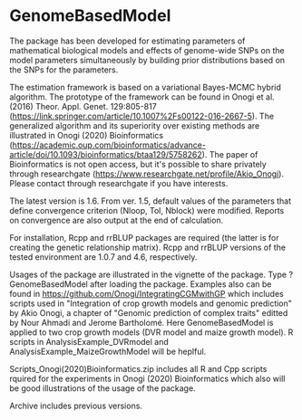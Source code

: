 # GenomeBasedModel
The package has been developed for estimating parameters of mathematical biological models and effects of genome-wide SNPs on the model parameters simultaneously by building prior distributions based on the SNPs for the parameters.

The estimation framework is based on a variational Bayes-MCMC hybrid algorithm. The prototype of the framework can be found in Onogi et al. (2016) Theor. Appl. Genet. 129:805-817 (https://link.springer.com/article/10.1007%2Fs00122-016-2667-5). The generalized algorithm and its superiority over existing methods are illustrated in Onogi (2020) Bioinformatics (https://academic.oup.com/bioinformatics/advance-article/doi/10.1093/bioinformatics/btaa129/5758262). The paper of Bioinformatics is not open access, but it's possible to share privately through researchgate (https://www.researchgate.net/profile/Akio_Onogi). Please contact through researchgate if you have interests.

The latest version is 1.6. From ver. 1.5, default values of the parameters that define convergence criterion (Nloop, Tol, Nblock) were modified. Reports on convergence are also output at the end of calculation.

For installation, Rcpp and rrBLUP packages are required (the latter is for creating the genetic relationship matrix). Rcpp and rrBLUP versions of the tested environment are 1.0.7 and 4.6, respectively.

Usages of the package are illustrated in the vignette of the package. Type ?GenomeBasedModel after loading the package. Examples also can be found in https://github.com/Onogi/IntegratingCGMwithGP which includes scripts used in "Integration of crop growth models and genomic prediction" by Akio Onogi, a chapter of "Genomic prediction of complex traits" editted by Nour Ahmadi and Jerome Bartholomé. Here GenomeBasedModel is applied to two crop growth models (DVR model and maize growth model). R scripts in AnalysisExample_DVRmodel and AnalysisExample_MaizeGrowthModel will be heplful.

Scripts_Onogi(2020)Bioinformatics.zip includes all R and Cpp scripts rquired for the experiments in Onogi (2020) Bioinformatics which also will be good illustrations of the usage of the package.

Archive includes previous versions.

